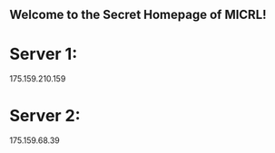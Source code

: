 ## Welcome to the Secret Homepage of MICRL!
# Server 1:
175.159.210.159
# Server 2:
175.159.68.39







